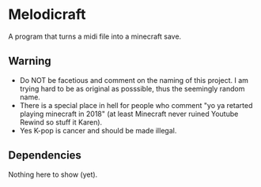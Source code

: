 # Melodicraft
A program that turns a midi file into a minecraft save.

## Warning
- Do NOT be facetious and comment on the naming of this project. I am trying hard to be as original as posssible, thus the seemingly random name.
- There is a special place in hell for people who comment "yo ya retarted playing minecraft in 2018" (at least Minecraft never ruined Youtube Rewind so stuff it Karen).
- Yes K-pop is cancer and should be made illegal.

## Dependencies
Nothing here to show (yet).